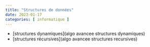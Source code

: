 ```yaml
---
title: "Structures de données"
date: 2023-01-17
categories: [ informatique ]
---
```


 - [structures dynamiques](algo avancee structures dynamiques)
 - [structures récursives](algo avancee structures recursives)

